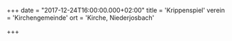 +++
date = "2017-12-24T16:00:00.000+02:00"
title = 'Krippenspiel'
verein = 'Kirchengemeinde'
ort = 'Kirche, Niederjosbach'

+++

      